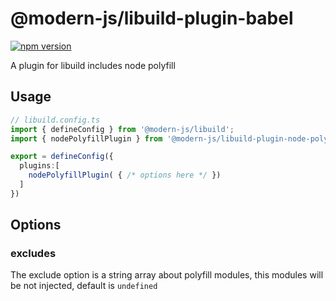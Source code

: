 # @modern-js/libuild-plugin-babel
[![npm version](https://badge.fury.io/js/@modern-js%2Flibuild-plugin-node-polyfill.svg)](https://www.npmjs.com/package/@modern-js/libuild-plugin-node-polyfill)

A plugin for libuild includes node polyfill

## Usage

```ts
// libuild.config.ts
import { defineConfig } from '@modern-js/libuild';
import { nodePolyfillPlugin } from '@modern-js/libuild-plugin-node-polyfill';

export = defineConfig({
  plugins:[
    nodePolyfillPlugin( { /* options here */ })
  ]
})
```


## Options

### excludes
The exclude option is a string array about polyfill modules, this modules will be not injected, default is `undefined`
